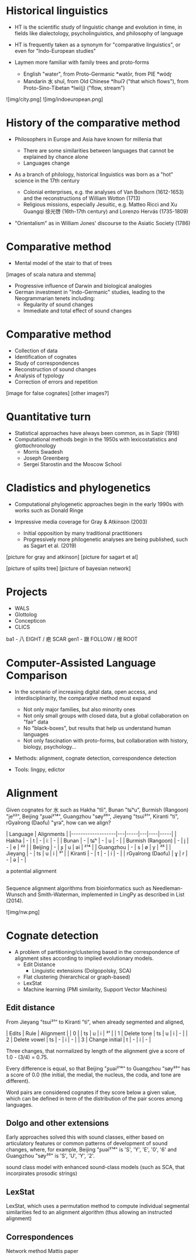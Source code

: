 # Historical linguistics

- HT is the scientific study of linguistic change and evolution
  in time, in fields like dialectology, psycholinguistics,
  and philosophy of language
  
- HT is frequently taken as a synonym for "comparative linguistics",
  or even for "Indo-European studies"
  
- Laymen more familiar with family trees and proto-forms
  - English "water", from Proto-Germanic \*watōr, from PIE \*wódr̥
  - Mandarin 水 shuǐ, from Old Chinese \*lhuiʔ ("that which flows"),
    from Proto-Sino-Tibetan \*lwi(j) ("flow, stream")

![img/city.png]
![img/indoeuropean.png]
    
# History of the comparative method

- Philosophers in Europe and Asia have known for millenia that
  - There are some similarities between languages that cannot
    be explained by chance alone
  - Languages change

- As a branch of philology, historical linguistics was born as
  a "hot" science in the 17th century
  - Colonial enterprises, e.g. the analyses of Van Boxhorn (1612-1653)
    and the reconstructions of William Wotton (1713)
  - Religious missions, especially Jesuitic, e.g. Matteo Ricci and
    Xu Guangqi 徐光啓 (16th-17th century) and Lorenzo Hervás (1735-1809)

- "Orientalism" as in William Jones' discourse to the Asiatic
  Society (1786)

# Comparative method

- Mental model of the stair to that of trees

[images of scala natura and stemma]

- Progressive influence of Darwin and biological analogies
- German investment in "Indo-Germanic" studies, leading to the
  Neogrammarian tenets including:
  - Regularity of sound changes
  - Immediate and total effect of sound changes

# Comparative method

- Collection of data
- Identification of cognates
- Study of correspondences
- Reconstruction of sound changes
- Analysis of typology
- Correction of errors and repetition

[image for false cognates]
[other images?]

# Quantitative turn

- Statistical approaches have always been common, as in
  Sapir (1916)
- Computational methods begin in the 1950s with lexicostatistics
  and glottochronology
  - Morris Swadesh
  - Joseph Greenberg
  - Sergei Starostin and the Moscow School

# Cladistics and phylogenetics

- Computational phylogenetic approaches begin in the early 1990s
  with works such as Donald Ringe

- Impressive media coverage for Gray & Atkinson (2003)
  - Initial opposition by many traditional practitioners
  - Progressively more philogenetic analyses are being published,
    such as Sagart et al. (2019)

[picture for gray and atkinson]
[picture for sagart et al]

[picture of splits tree]
[picture of bayesian network]

# Projects

- WALS
- Glottolog
- Concepticon
- CLICS

ba1 - 八 EIGHT / 疤 SCAR
gen1 - 跟 FOLLOW / 根 ROOT

# Computer-Assisted Language Comparison

- In the scenario of increasing digital data, open access,
  and interdisciplinarity, the comparative method must expand
  - Not only major families, but also minority ones
  - Not only small groups with closed data, but a global
    collaboration on "fair" data
  - No "black-boxes", but results that help us understand
    human languages
  - Not only fascination with proto-forms, but collaboration
    with history, biology, psychology...

- Methods: alignment, cognate detection, correspondence detection
- Tools: lingpy, edictor
    
# Alignment

Given cognates for 水 such as Hakha "tîi", Bunan "tɕʰu",
Burmish (Rangoon) "je²²", Beijing "ʂuəi²¹⁴", Guangzhou "søy³⁵",
Jieyang "tsui³¹", Kiranti "ti", rGyalrong (Daofu) "ɣrə",
how can we align?

  | Language          | Alignments             |
  |-------------------|---|-----|---|----|-----|
  | Hakha             | - | t   | - | iː | -   |
  | Bunan             | - | tɕʰ | - | u  | -   |
  | Burmish (Rangoon) | - | j   | - | e  | ²²  |
  | Beijing           | - | ʂ   | u | əi | ²¹⁴ |
  | Guangzhou         | - | s   | ø | y  | ³⁵  |
  | Jieyang           | - | ts  | u | i  | ³¹  |
  | Kiranti           | - | t   | - | i  | -   |
  | rGyalrong (Daofu) | ɣ | r   | - | ə  | -   |

a potential alignment

##

Sequence alignment algorithms from bioinformatics such as
Needleman-Wunsch and Smith-Waterman, implemented in LingPy
as described in List (2014).

![img/nw.png]

# Cognate detection

- A problem of partitioning/clustering based in the correspondence
of alignment sites according to implied evolutionary models.
  - Edit Distance
    - Linguistic extensions (Dolgopolsky, SCA)
  - Flat clustering (hierarchical or graph-based)
  - LexStat
  - Machine learning (PMI similarity, Support Vector Machines)

## Edit distance
  
From Jieyang "tsui³¹" to Kiranti "ti", when already segmented and
aligned,

  | Edits | Rule           | Alignment          |
  | 0     |                | ts  | u | i  | ³¹  |
  | 1     | Delete tone    | ts  | u | i  | -   |
  | 2     | Delete vowel   | ts  | - | i  | -   |
  | 3     | Change initial | t   | - | i  | -   |
  
Three changes, that normalized by length of the alignment give a score of
1.0 - (3/4) = 0.75.

Every difference is equal, so that Beijing "ʂuəi²¹⁴" to
Guangzhou "søy³⁵" has a score of
0.0 (the initial, the medial, the nucleus, the coda, and tone are different).

Word pairs are considered cognates if they score below a given value, which
can be defined in term of the distribution of the pair scores among languages.

## Dolgo and other extensions

Early approaches solved this with sound classes, either based on
articulatory features or common patterns of development of sound changes,
where, for example, Beijing "ʂuəi²¹⁴" is 'S', 'Y', 'E', '0', '6' and
Guangzhou "søy³⁵" is 'S', 'U', 'Y', '2'.

sound class model with enhanced sound-class models
(such as SCA, that incorpirates prosodic strings)

## LexStat

LexStat, which
uses a permutation method to compute individual segmental similarities
fed to an alignment algorithm (thus allowing an instructed alignment)

## Correspondences

Network method
Mattis paper